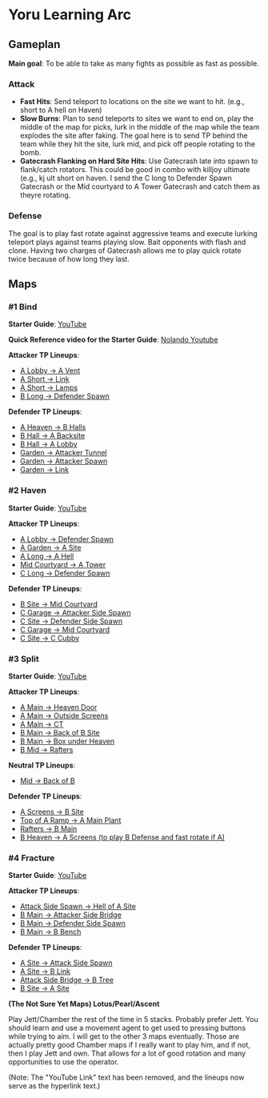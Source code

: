 # Yoru Learning Arc

## Gameplan

**Main goal**: To be able to take as many fights as possible as fast as possible.

### Attack

- **Fast Hits**: Send teleport to locations on the site we want to hit. (e.g., short to A hell on Haven)
- **Slow Burns**: Plan to send teleports to sites we want to end on, play the middle of the map for picks, lurk in the middle of the map while the team explodes the site after faking. The goal here is to send TP behind the team while they hit the site, lurk mid, and pick off people rotating to the bomb.
- **Gatecrash Flanking on Hard Site Hits**: Use Gatecrash late into spawn to flank/catch rotators. This could be good in combo with killjoy ultimate (e.g., kj ult short on haven. I send the C long to Defender Spawn Gatecrash or the Mid courtyard to A Tower Gatecrash and catch them as theyre rotating. 

### Defense

The goal is to play fast rotate against aggressive teams and execute lurking teleport plays against teams playing slow. Bait opponents with flash and clone. Having two charges of Gatecrash allows me to play quick rotate twice because of how long they last.

## Maps

### #1 Bind

**Starter Guide**: [YouTube](https://www.youtube.com/watch?v=s7GG6tNRwH0)

**Quick Reference video for the Starter Guide**: [Nolando Youtube](https://youtu.be/-OP2N80hGSE)

**Attacker TP Lineups**:
- [A Lobby -> A Vent](https://youtu.be/7WgOGz79YEc?t=94)
- [A Short -> Link](https://youtu.be/7WgOGz79YEc?t=203)
- [A Short -> Lamps](https://youtu.be/7WgOGz79YEc?t=236)
- [B Long -> Defender Spawn](https://youtu.be/7WgOGz79YEc?t=26)

**Defender TP Lineups**:
- [A Heaven -> B Halls](https://youtu.be/s7GG6tNRwH0?t=80)
- [B Hall -> A Backsite](https://youtu.be/s7GG6tNRwH0?t=13)
- [B Hall -> A Lobby](https://youtu.be/7WgOGz79YEc?t=135)
- [Garden -> Attacker Tunnel](https://youtu.be/s7GG6tNRwH0?t=167)
- [Garden -> Attacker Spawn](https://youtu.be/s7GG6tNRwH0?t=199)
- [Garden -> Link](https://youtu.be/s7GG6tNRwH0?t=236)

### #2 Haven

**Starter Guide**: [YouTube](https://www.youtube.com/watch?v=ei31mj0Z9lQ&t=129s)

**Attacker TP Lineups**:
- [A Lobby -> Defender Spawn](https://youtu.be/ei31mj0Z9lQ?t=19)
- [A Garden -> A Site](https://www.youtube.com/watch?v=ei31mj0Z9lQ&t=105s)
- [A Long -> A Hell](https://youtu.be/1QjfstEPZLQ)
- [Mid Courtyard -> A Tower](https://www.youtube.com/watch?v=ei31mj0Z9lQ&t=78s)
- [C Long -> Defender Spawn](https://youtu.be/ei31mj0Z9lQ?t=54)


**Defender TP Lineups**:
- [B Site -> Mid Courtyard](https://www.youtube.com/watch?v=ei31mj0Z9lQ&t=210s)
- [C Garage -> Attacker Side Spawn](https://www.youtube.com/watch?v=ei31mj0Z9lQ&t=134s)
- [C Site -> Defender Side Spawn](https://www.youtube.com/watch?v=ei31mj0Z9lQ&t=164s)
- [C Garage -> Mid Courtyard](https://www.youtube.com/watch?v=ei31mj0Z9lQ&t=191s)
- [C Site -> C Cubby](https://www.youtube.com/watch?v=ei31mj0Z9lQ&t=224s)

### #3 Split

**Starter Guide**: [YouTube](https://www.youtube.com/watch?v=FpSmRC1SHb4&t=316s&pp=ygUVc3BsaXQgeW9ydSBjaGFhcmRld2Fy)

**Attacker TP Lineups**:
- [A Main -> Heaven Door](https://www.youtube.com/watch?v=FpSmRC1SHb4&t=6s)
- [A Main -> Outside Screens](https://www.youtube.com/watch?v=FpSmRC1SHb4&t=63s)
- [A Main -> CT](https://www.youtube.com/watch?v=FpSmRC1SHb4&t=90s)
- [B Main -> Back of B Site](https://www.youtube.com/watch?v=FpSmRC1SHb4&t=124s)
- [B Main -> Box under Heaven](https://www.youtube.com/watch?v=FpSmRC1SHb4&t=163s)
- [B Mid -> Rafters](https://www.youtube.com/watch?v=FpSmRC1SHb4&t=220s)

**Neutral TP Lineups**:
- [Mid -> Back of B](https://www.youtube.com/watch?v=FpSmRC1SHb4&t=193s)

**Defender TP Lineups**:
- [A Screens -> B Site](https://www.youtube.com/watch?v=FpSmRC1SHb4&t=267s)
- [Top of A Ramp -> A Main Plant](https://www.youtube.com/watch?v=FpSmRC1SHb4&t=336s)
- [Rafters -> B Main](https://www.youtube.com/watch?v=FpSmRC1SHb4&t=306s)
- [B Heaven -> A Screens (to play B Defense and fast rotate if A)](https://www.youtube.com/watch?v=FpSmRC1SHb4&t=237s)

### #4 Fracture

**Starter Guide**: [YouTube](https://youtu.be/b4wCw0prCX4)

**Attacker TP Lineups**:
- [Attack Side Spawn -> Hell of A Site](https://www.youtube.com/watch?v=b4wCw0prCX4&t=15s)
- [B Main -> Attacker Side Bridge](https://www.youtube.com/watch?v=b4wCw0prCX4&t=50s)
- [B Main -> Defender Side Spawn](https://www.youtube.com/watch?v=b4wCw0prCX4&t=79s)
- [B Main -> B Bench](https://www.youtube.com/watch?v=b4wCw0prCX4&t=107s)

**Defender TP Lineups**:
- [A Site -> Attack Side Spawn](https://www.youtube.com/watch?v=b4wCw0prCX4&t=196s)
- [A Site -> B Link](https://www.youtube.com/watch?v=b4wCw0prCX4&t=250s)
- [Attack Side Bridge -> B Tree](https://www.youtube.com/watch?v=b4wCw0prCX4&t=219s)
- [B Site -> A Site](https://www.youtube.com/watch?v=b4wCw0prCX4&t=170s)

**(The Not Sure Yet Maps) Lotus/Pearl/Ascent**

Play Jett/Chamber the rest of the time in 5 stacks. Probably prefer Jett. You should learn and use a movement agent to get used to pressing buttons while trying to aim. I will get to the other 3 maps eventually. Those are actually pretty good Chamber maps if I really want to play him, and if not, then I play Jett and own. That allows for a lot of good rotation and many opportunities to use the operator.

(Note: The "YouTube Link" text has been removed, and the lineups now serve as the hyperlink text.)
